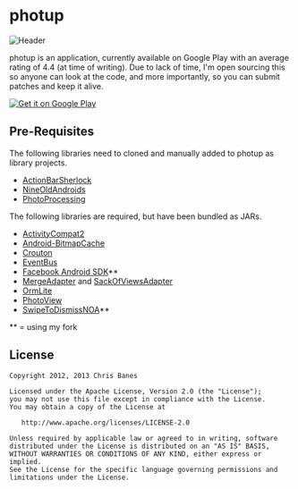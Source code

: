 # photup
![Header](https://github.com/chrisbanes/photup/raw/master/header_graphic.png)

photup is an application, currently available on Google Play with an average rating of 4.4 (at time of writing). Due to lack of time, I'm open sourcing this so anyone can look at the code, and more importantly, so you can submit patches and keep it alive.

[![Get it on Google Play](http://www.android.com/images/brand/get_it_on_play_logo_small.png)](http://play.google.com/store/apps/details?id=uk.co.senab.photup)

## Pre-Requisites

The following libraries need to cloned and manually added to photup as library projects.

 * [ActionBarSherlock](https://github.com/JakeWharton/ActionBarSherlock)
 * [NineOldAndroids](https://github.com/JakeWharton/NineOldAndroids)
 * [PhotoProcessing](https://github.com/chrisbanes/PhotoProcessing)
 
 The following libraries are required, but have been bundled as JARs.
 
 * [ActivityCompat2](https://github.com/JakeWharton/ActivityCompat2)
 * [Android-BitmapCache](https://github.com/chrisbanes/Android-BitmapCache)
 * [Crouton](https://github.com/keyboardsurfer/Crouton)
 * [EventBus](https://github.com/greenrobot/EventBus)
 * [Facebook Android SDK](https://github.com/chrisbanes/facebook-android-sdk)**
 * [MergeAdapter](https://github.com/commonsguy/cwac-merge) and [SackOfViewsAdapter](https://github.com/commonsguy/cwac-sacklist)
 * [OrmLite](http://ormlite.com/)
 * [PhotoView](https://github.com/chrisbanes/PhotoView)
 * [SwipeToDismissNOA](https://github.com/chrisbanes/SwipeToDismissNOA)**
 
** = using my fork
 
## License

    Copyright 2012, 2013 Chris Banes

    Licensed under the Apache License, Version 2.0 (the "License");
    you may not use this file except in compliance with the License.
    You may obtain a copy of the License at

       http://www.apache.org/licenses/LICENSE-2.0

    Unless required by applicable law or agreed to in writing, software
    distributed under the License is distributed on an "AS IS" BASIS,
    WITHOUT WARRANTIES OR CONDITIONS OF ANY KIND, either express or implied.
    See the License for the specific language governing permissions and
    limitations under the License.
